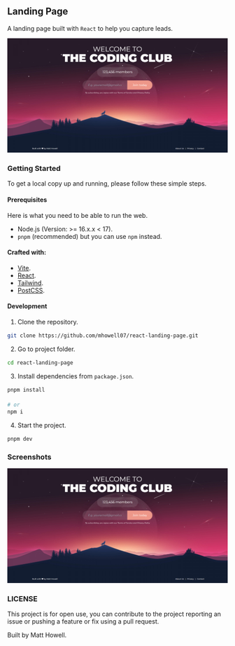 ## Landing Page
A landing page built with `React` to help you capture leads.

![Screenshot 1](./react-landing-page.png)

### Getting Started
To get a local copy up and running, please follow these simple steps.

#### Prerequisites
Here is what you need to be able to run the web.
- Node.js (Version: >= 16.x.x < 17).
- `pnpm` (recommended) but you can use `npm` instead.

#### Crafted with:
- [Vite](https://vite.dev/).
- [React](https://react.dev/).
- [Tailwind](https://tailwindcss.com/).
- [PostCSS](https://postcss.org/).

#### Development
1. Clone the repository.
```sh
git clone https://github.com/mhowell07/react-landing-page.git
```

2. Go to project folder.
```sh
cd react-landing-page
```

3. Install dependencies from `package.json`.
```sh
pnpm install

# or
npm i
```

4. Start the project.
```sh
pnpm dev
```

### Screenshots

![Screenshot 1](./react-landing-page.png)

### LICENSE
This project is for open use, you can contribute to the project reporting an issue or pushing a feature or fix using a pull request.

Built by Matt Howell.
